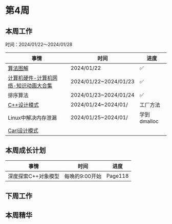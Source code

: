 # 第4周

## 本周工作

时间：2024/01/22～2024/01/28

| 事情                                                         | 时间                  | 进度        |
| ------------------------------------------------------------ | --------------------- | ----------- |
| [算法图解](https://www.bilibili.com/video/BV1Vg41157Ad/?spm_id_from=333.999.0.0&vd_source=c6838f09fbfc9766e04f0c65ca196c42) | 2024/01/22            | ✅           |
| [计算机硬件-计算机网络-知识动画大合集](https://www.bilibili.com/video/BV19e4y1M7tf?p=1&vd_source=c6838f09fbfc9766e04f0c65ca196c42) | 2024/01/22~2024/01/23 | ✅           |
| 排序算法                                                     | 2024/01/23~2024/01/24 | ✅           |
| [C++设计模式](https://www.bilibili.com/video/BV1Zd4y1t7HK?p=1&vd_source=c6838f09fbfc9766e04f0c65ca196c42) | 2024/01/24~2024/01/   | 工厂方法    |
| Linux中解决内存泄漏                                          | 2024/01/25~2024/01/   | 学到dmalloc |
| [Carl设计模式](https://kamacoder.com/designpattern.php)      |                       |             |

## 本周成长计划

| 事情                | 时间           | 进度    |
| ------------------- | -------------- | ------- |
| 深度探索C++对象模型 | 每晚的9:00开始 | Page118 |

## 下周工作

## 本周精华


